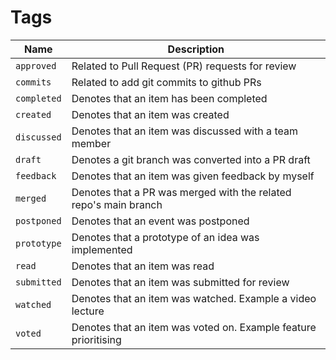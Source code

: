 # Tags

|Name       |Description                                                     |
|-----------|----------------------------------------------------------------|
|`approved` |Related to Pull Request (PR) requests for review                |
|`commits`  |Related to add git commits to github PRs                        |
|`completed`|Denotes that an item has been completed                         |
|`created`  |Denotes that an item was created                                |
|`discussed`|Denotes that an item was discussed with a team member           | 
|`draft`    |Denotes a git branch was converted into a PR draft              |
|`feedback` |Denotes that an item was given feedback by myself               |
|`merged`   |Denotes that a PR was merged with the related repo's main branch|
|`postponed`|Denotes that an event was postponed                             |
|`prototype`|Denotes that a prototype of an idea was implemented             |
|`read`     |Denotes that an item was read                                   |
|`submitted`|Denotes that an item was submitted for review                   |
|`watched`  |Denotes that an item was watched. Example a video lecture       |
|`voted`    |Denotes that an item was voted on. Example feature prioritising |